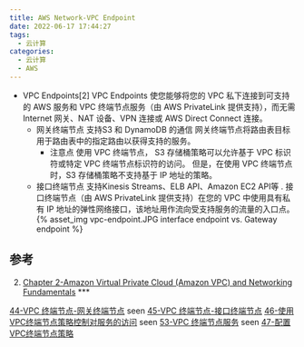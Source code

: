 ```yaml
---
title: AWS Network-VPC Endpoint
date: 2022-06-17 17:44:27
tags:
  - 云计算
categories:
  - 云计算  
  - AWS
---
```


<p></p>
<!-- more -->


+ VPC Endpoints[2]
  VPC Endpoints 使您能够将您的 VPC 私下连接到可支持的 AWS 服务和 VPC 终端节点服务（由 AWS PrivateLink 提供支持），而无需 Internet 网关、NAT 设备、VPN 连接或 AWS Direct Connect 连接。
  - 网关终端节点
    支持S3 和 DynamoDB 的通信
    网关终端节点将路由表目标用于路由表中的指定路由以获得支持的服务。
    - 注意点
      使用 VPC 终端节点， S3 存储桶策略可以允许基于 VPC 标识符或特定 VPC 终端节点标识符的访问。 但是，在使用 VPC 终端节点时，S3 存储桶策略不支持基于 IP 地址的策略。   
  - 接口终端节点
    支持Kinesis Streams、ELB API、Amazon EC2 API等  .
    接口终端节点（由 AWS PrivateLink 提供支持）在您的 VPC 中使用具有私有 IP 地址的弹性网络接口，该地址用作流向受支持服务的流量的入口点。
{% asset_img  vpc-endpoint.JPG  interface endpoint vs. Gateway endpoint %}


## 参考
2. [Chapter 2-Amazon Virtual Private Cloud (Amazon VPC) and Networking Fundamentals](https://zhuanlan.zhihu.com/p/529181222) *** 

[44-VPC 终端节点-网关终端节点](https://www.iloveaws.cn/3257.html) seen
[45-VPC 终端节点-接口终端节点](https://www.iloveaws.cn/3606.html)
[46-使用VPC终端节点策略控制对服务的访问](https://www.iloveaws.cn/3638.html) seen
[53-VPC 终端节点服务](https://www.iloveaws.cn/3882.html)  seen
[47-配置VPC终端节点策略](https://www.iloveaws.cn/3656.html)



